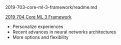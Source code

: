 
2019-703-core-ml-3-framework/readme.md


[2019 704 Core ML 3 Framework](https://developer.apple.com/videos/play/wwdc2019/704)



- Personalize experiences
- Recent advances in neural networks architectures
- More options and flexibility


